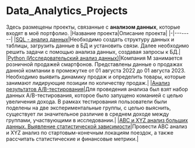 # Data_Analytics_Projects
Здесь размещены проекты, связанные с **анализом данных**, которые входят в моё портфолио.
|Название проекта|Описание проекта|
|-|--------|
|[SQL - анализ данных](https://github.com/CheeckM4te/Data_Analytics_Projects/tree/main/SQL%20-%20%D0%B0%D0%BD%D0%B0%D0%BB%D0%B8%D0%B7%20%D0%B4%D0%B0%D0%BD%D0%BD%D1%8B%D1%85)|Необходимо создать структуру данных и таблицы, загрузить данные в БД и установить связи. Далее необходимо решить задачи с помощью анализа данных, создавая запросы к БД.|
|[Python (Исследовательский анализ данных)](https://github.com/CheeckM4te/Data_Analytics_Projects/tree/main/Python%20(%D0%98%D1%81%D1%81%D0%BB%D0%B5%D0%B4%D0%BE%D0%B2%D0%B0%D1%82%D0%B5%D0%BB%D1%8C%D1%81%D0%BA%D0%B8%D0%B9%20%D0%B0%D0%BD%D0%B0%D0%BB%D0%B8%D0%B7%20%D0%B4%D0%B0%D0%BD%D0%BD%D1%8B%D1%85))|Компания М занимается розничной продажей смартфонов. Представлены данные о продажах данной компании в промежутке от 01 августа 2022 до 01 августа 2023. Необходимо выявить динамику продаж и определить товары, которые занимают лидирующие позиции по количеству продаж.|
|[Анализ результатов A/B-тестирования](https://github.com/CheeckM4te/Data_Analytics_Projects/tree/main/%D0%90%D0%BD%D0%B0%D0%BB%D0%B8%D0%B7%20%D1%80%D0%B5%D0%B7%D1%83%D0%BB%D1%8C%D1%82%D0%B0%D1%82%D0%BE%D0%B2%20A%5CB-%D1%82%D0%B5%D1%81%D1%82%D0%B8%D1%80%D0%BE%D0%B2%D0%B0%D0%BD%D0%B8%D1%8F)|Для проведения анализа был взят набор данных A/B-тестирования, которое было запущено команией с целью увеличения дохода. В рамках тестирования пользователи были поделены на две экспериментальные группы, с целью выяснить, существует ли значительное различие в среднем доходе между группами, участвующими в исследовании.|
|[ABC и XYZ анализ больших данных. Выявление статистической зависимости](https://github.com/CheeckM4te/Data_Analytics_Projects/tree/main/ABC%20%D0%B8%20XYZ%20%D0%B0%D0%BD%D0%B0%D0%BB%D0%B8%D0%B7%20%D0%B1%D0%BE%D0%BB%D1%8C%D1%88%D0%B8%D1%85%20%D0%B4%D0%B0%D0%BD%D0%BD%D1%8B%D1%85.)|Провести ABC анализ и XYZ анализ по стартовым-конечным локациям поездок, а также рассчитать статистические и финансовые метрики.|
